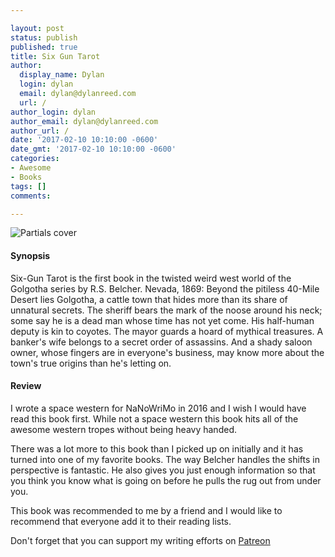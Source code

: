 ```yaml
---

layout: post
status: publish
published: true
title: Six Gun Tarot
author:
  display_name: Dylan
  login: dylan
  email: dylan@dylanreed.com
  url: /
author_login: dylan
author_email: dylan@dylanreed.com
author_url: /
date: '2017-02-10 10:10:00 -0600'
date_gmt: '2017-02-10 10:10:00 -0600'
categories:
- Awesome
- Books
tags: []
comments:

---
```

![Partials cover](https://raw.githubusercontent.com/dylanreed/dylanreed.com/gh-pages/Images/Six-Gun-Tarot.jpg)

<h4>Synopsis</h4>

Six-Gun Tarot is the first book in the twisted weird west world of the Golgotha series by R.S. Belcher.
Nevada, 1869: Beyond the pitiless 40-Mile Desert lies Golgotha, a cattle town that hides more than its share of unnatural secrets. The sheriff bears the mark of the noose around his neck; some say he is a dead man whose time has not yet come. His half-human deputy is kin to coyotes. The mayor guards a hoard of mythical treasures. A banker's wife belongs to a secret order of assassins. And a shady saloon owner, whose fingers are in everyone's business, may know more about the town's true origins than he's letting on.


<h4>Review</h4>

I wrote a space western for NaNoWriMo in 2016 and I wish I would have read this book first. While not a space western this book hits all of the awesome western tropes without being heavy handed. 

There was a lot more to this book than I picked up on initially and it has turned into one of my favorite books. The way Belcher handles the shifts in perspective is fantastic. He also gives you just enough information so that you think you know what is going on before he pulls the rug out from under you. 

This book was recommended to me by a friend and I would like to recommend that everyone add it to their reading lists. 

Don't forget that you can support my writing efforts on [Patreon](https://www.patreon.com/dylanreed)